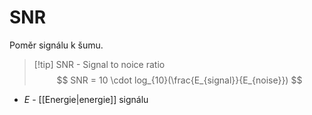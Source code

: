 # SNR
Poměr signálu k šumu.

> [!tip] SNR - Signal to noice ratio
$$
SNR = 10 \cdot log_{10}(\frac{E_{signal}}{E_{noise}})
$$
- $E$ - [[Energie|energie]] signálu